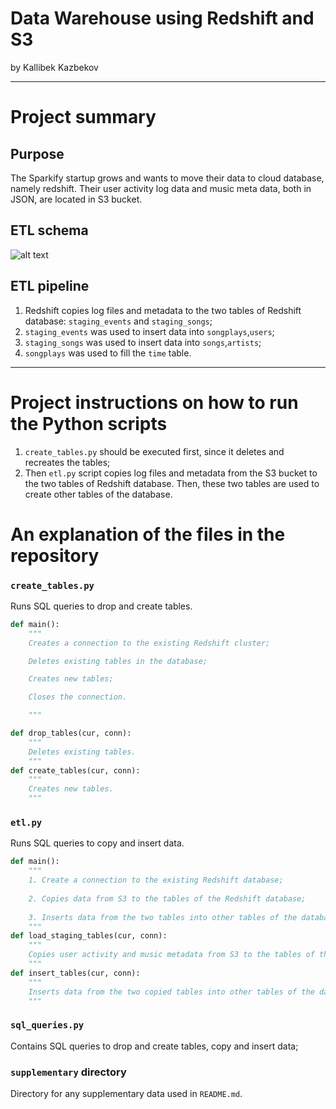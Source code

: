 # Data Warehouse using Redshift and S3
by Kallibek Kazbekov

---
# Project summary
## Purpose
The Sparkify startup grows and wants to move their data to cloud database, namely redshift. Their user activity log data and music meta data, both in JSON, are located in S3 bucket. 

## ETL schema
<img src="/Supplementary/ETL%20pipeline.png" alt="alt text">

## ETL pipeline
1. Redshift copies log files and metadata to the two tables of Redshift database: `staging_events` and `staging_songs`;
1. `staging_events`  was used to insert data into `songplays`,`users`;
1. `staging_songs` was used to insert data into `songs`,`artists`;
1. `songplays` was used to fill the `time` table.
---
# Project instructions on how to run the Python scripts

1. `create_tables.py` should be executed first, since it deletes and recreates the tables;
1. Then `etl.py` script copies log files and metadata from the S3 bucket to the two tables of Redshift database. Then, these two tables are used to create other tables of the database.

# An explanation of the files in the repository

### `create_tables.py`
Runs SQL queries to drop and create tables.
```python
def main():
    """
    Creates a connection to the existing Redshift cluster;

    Deletes existing tables in the database;

    Creates new tables;

    Closes the connection.

    """

def drop_tables(cur, conn):
    """
    Deletes existing tables.
    """
def create_tables(cur, conn):
    """
    Creates new tables.
    """
 ```

### `etl.py` 
Runs SQL queries to copy and insert data.
```python
def main():
    """
    1. Create a connection to the existing Redshift database;
    
    2. Copies data from S3 to the tables of the Redshift database;
    
    3. Inserts data from the two tables into other tables of the database.
    """
def load_staging_tables(cur, conn):
    """
    Copies user activity and music metadata from S3 to the tables of the Redshift database.
    """
def insert_tables(cur, conn):
    """
    Inserts data from the two copied tables into other tables of the database.
    """
```

### `sql_queries.py`
Contains SQL queries to drop and create tables, copy and insert data;

### `supplementary` directory
Directory for any supplementary data used in `README.md`.
